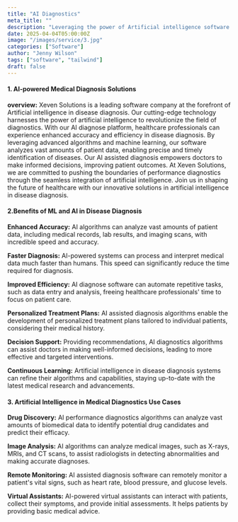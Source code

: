 ```yaml
---
title: "AI Diagnostics"
meta_title: ""
description: "Leveraging the power of Artificial intelligence software in disease diagnosis, assisting doctors in providing faster and more accurate medical analyses."
date: 2025-04-04T05:00:00Z
image: "/images/service/3.jpg"
categories: ["Software"]
author: "Jenny Wilson"
tags: ["software", "tailwind"]
draft: false
---
```


#### 1. AI-powered Medical Diagnosis Solutions

**overview:** Xeven Solutions is a leading software company at the forefront of Artificial intelligence in disease diagnosis. Our cutting-edge technology harnesses the power of artificial intelligence to revolutionize the field of diagnostics. With our AI diagnose platform, healthcare professionals can experience enhanced accuracy and efficiency in disease diagnosis. By leveraging advanced algorithms and machine learning, our software analyzes vast amounts of patient data, enabling precise and timely identification of diseases. Our AI assisted diagnosis empowers doctors to make informed decisions, improving patient outcomes. At Xeven Solutions, we are committed to pushing the boundaries of performance diagnostics through the seamless integration of artificial intelligence. Join us in shaping the future of healthcare with our innovative solutions in artificial intelligence in disease diagnosis.

#### 2.Benefits of ML and AI in Disease Diagnosis

**Enhanced Accuracy:** AI algorithms can analyze vast amounts of patient data, including medical records, lab results, and imaging scans, with incredible speed and accuracy.

**Faster Diagnosis:** AI-powered systems can process and interpret medical data much faster than humans. This speed can significantly reduce the time required for diagnosis.

**Improved Efficiency:** AI diagnose software can automate repetitive tasks, such as data entry and analysis, freeing healthcare professionals' time to focus on patient care.

**Personalized Treatment Plans:** AI assisted diagnosis algorithms enable the development of personalized treatment plans tailored to individual patients, considering their medical history.

**Decision Support:** Providing recommendations, AI diagnostics algorithms can assist doctors in making well-informed decisions, leading to more effective and targeted interventions.

**Continuous Learning:** Artificial intelligence in disease diagnosis systems can refine their algorithms and capabilities, staying up-to-date with the latest medical research and advancements.

#### 3. Artificial Intelligence in Medical Diagnostics Use Cases

**Drug Discovery:** AI performance diagnostics algorithms can analyze vast amounts of biomedical data to identify potential drug candidates and predict their efficacy.

**Image Analysis:** AI algorithms can analyze medical images, such as X-rays, MRIs, and CT scans, to assist radiologists in detecting abnormalities and making accurate diagnoses.

**Remote Monitoring:** AI assisted diagnosis software can remotely monitor a patient's vital signs, such as heart rate, blood pressure, and glucose levels.

**Virtual Assistants:** AI-powered virtual assistants can interact with patients, collect their symptoms, and provide initial assessments. It helps patients by providing basic medical advice.
